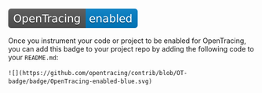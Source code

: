 ![](https://github.com/opentracing/contrib/blob/OT-badge/badge/OpenTracing-enabled-blue.svg)

Once you instrument your code or project to be enabled for OpenTracing, you can add this badge to your project repo by adding the following code to your `README.md`:

`![](https://github.com/opentracing/contrib/blob/OT-badge/badge/OpenTracing-enabled-blue.svg)`
